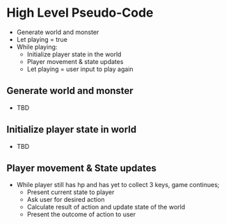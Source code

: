 # High Level Pseudo-Code

* Generate world and monster
* Let playing = true
* While playing:
    * Initialize player state in the world
    * Player movement & state updates
    * Let playing = user input to play again
## Generate world and monster

* TBD

## Initialize player state in world

* TBD

## Player movement & State updates

* While player still has hp and has yet to collect 3 keys, game continues;
    * Present current state to player
    * Ask user for desired action
    * Calculate result of action and update state of the world
    * Present the outcome of action to user
